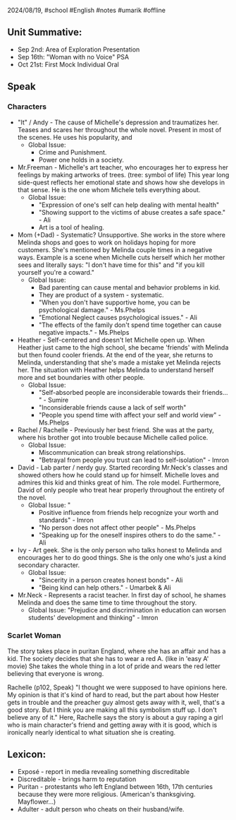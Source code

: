 2024/08/19, #school #English #notes #umarik #offline
## Unit Summative:
- Sep 2nd: Area of Exploration Presentation
- Sep 16th: "Woman with no Voice" PSA
- Oct 21st: First Mock Individual Oral
## Speak
### Characters
- "It" / Andy - The cause of Michelle's depression and traumatizes her. Teases and scares her throughout the whole novel. Present in most of the scenes. He uses his popularity, and
	- Global Issue: 
		- Crime and Punishment. 
		- Power one holds in a society. 
- Mr.Freeman - Michelle's art teacher, who encourages her to express her feelings by making artworks of trees. (tree: symbol of life) This year long side-quest reflects her emotional state and shows how she develops in that sense. He is the one whom Michele tells everything about.
	- Global Issue: 
		- "Expression of one's self can help dealing with mental health"
		- "Showing support to the victims of abuse creates a safe space." - Ali
		- Art is a tool of healing.
- Mom (+Dad) - Systematic? Unsupportive. She works in the store where Melinda shops and goes to work on holidays hoping for more customers. She's mentioned by Melinda couple times in a negative ways. Example is a scene when Michelle cuts herself which her mother sees and literally says: "I don't have time for this" and "if you kill yourself you're a coward."
	- Global Issue: 
		- Bad parenting can cause mental and behavior problems in kid.
		- They are product of a system - systematic.
		- "When you don't have supportive home, you can be psychological damage." - Ms.Phelps
		- "Emotional Neglect causes psychological issues." - Ali
		- "The effects of the family don't spend time together can cause negative impacts." - Ms.Phelps
- Heather - Self-centered and doesn't let Michelle open up. When Heather just came to the high school, she became 'friends' with Melinda but then found cooler friends. At the end of the year, she returns to Melinda, understanding that she's made a mistake yet Melinda rejects her. The situation with Heather helps Melinda to understand herself more and set boundaries with other people.
	- Global Issue: 
		- "Self-absorbed people are inconsiderable towards their friends... " - Sumire
		- "Inconsiderable friends cause a lack of self worth"
		- "People you spend time with affect your self and world view" - Ms.Phelps
- Rachel / Rachelle - Previously her best friend. She was at the party, where his brother got into trouble because Michelle called police. 
	- Global Issue: 
		- Miscommunication can break strong relationships.
		- "Betrayal from people you trust can lead to self-isolation" - Imron
- David - Lab parter / nerdy guy. Started recording Mr.Neck's classes and showed others how he could stand up for himself. Michelle loves and admires this kid and thinks great of him. The role model. Furthermore, David of only people who treat hear properly throughout the entirety of the novel.
	- Global Issue: "
		- Positive influence from friends help recognize your worth and standards" - Imron
		- "No person does not affect other people" - Ms.Phelps
		- "Speaking up for the oneself inspires others to do the same." - Ali
- Ivy - Art geek. She is the only person who talks honest to Melinda and encourages her to do good things. She is the only one who's just a kind secondary character. 
	- Global Issue: 
		- "Sincerity in a person creates honest bonds" - Ali
		- "Being kind can help others." - Umarbek & Ali
- Mr.Neck - Represents a racist teacher. In first day of school, he shames Melinda and does the same time to time throughout the story.
	- Global Issue: "Prejudice and discrimination in education can worsen students' development and thinking" - Imron
### Scarlet Woman
The story takes place in puritan England, where she has an affair and has a kid. The society decides that she has to wear a red A. (like in 'easy A' movie) She takes the whole thing in a lot of pride and wears the red letter believing that everyone is wrong.

Rachelle (p102, Speak)
	"I thought we were supposed to have opinions here. My opinion is that it's kind of hard to read, but the part about how Hester gets in trouble and the preacher guy almost gets away with it, well, that's a good story. But I think you are making all this symbolism stuff up. I don't believe any of it."
Here, Rachelle says the story is about a guy raping a girl who is main character's friend and getting away with it is good, which is ironically nearly identical to what situation she is creating.
## Lexicon:
- Exposé - report in media revealing something discreditable
- Discreditable - brings harm to reputation
- Puritan - protestants who left England between 16th, 17th centuries because they were more religious. (American's thanksgiving. Mayflower...)
- Adulter - adult person who cheats on their husband/wife.